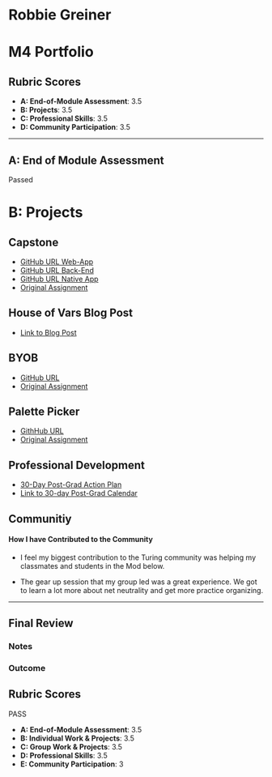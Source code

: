 # Robbie Greiner

# M4 Portfolio

## Rubric Scores

* **A: End-of-Module Assessment**: 3.5
* **B: Projects**: 3.5
* **C: Professional Skills**: 3.5
* **D: Community Participation**: 3.5

-----------------------

## A: End of Module Assessment

Passed


# B: Projects

## Capstone

* [GitHub URL Web-App](https://github.com/robbiegreiner/construction-forms-web-app)
* [GitHub URL Back-End](https://github.com/robbiegreiner/construction-forms-backend)
* [GitHub URL Native App](https://github.com/robbiegreiner/construction-forms-native-app)
* [Original Assignment](http://frontend.turing.io/projects/capstone.html)

## House of Vars Blog Post

* [Link to Blog Post](https://robbiethedeveloper.wordpress.com/)

## BYOB

* [GitHub URL](https://github.com/alexbanister/byob)
* [Original Assignment](http://frontend.turing.io/projects/build-your-own-backend.html)

## Palette Picker
* [GithHub URL](https://github.com/robbiegreiner/palette-picker)
* [Original Assignment](http://frontend.turing.io/projects/palette-picker.html)

## Professional Development

* [30-Day Post-Grad Action Plan](https://gist.github.com/robbiegreiner/2076dd7364c4721899dc6627dd2f39ae)
* [Link to 30-day Post-Grad Calendar](https://calendar.google.com/calendar?cid=Zj)

## Communitiy

#### How I have Contributed to the Community
* I feel my biggest contribution to the Turing community was helping my classmates and students in the Mod below.

* The gear up session that my group led was a great experience.  We got to learn a lot more about net neutrality
and get more practice organizing.

------------------

## Final Review

### Notes

### Outcome

## Rubric Scores

PASS

* **A: End-of-Module Assessment**: 3.5
* **B: Individual Work & Projects**: 3.5 
* **C: Group Work & Projects**: 3.5
* **D: Professional Skills**: 3.5
* **E: Community Participation**: 3

